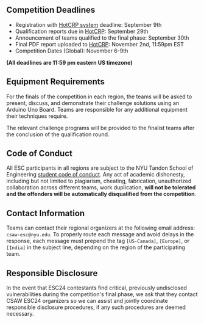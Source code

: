 Competition Deadlines
---------------------

-   Registration with [HotCRP system](https://hotcrp.engineering.nyu.edu/)  deadline: September 9th
-   Qualification reports due in [HotCRP](https://hotcrp.engineering.nyu.edu/):  September 29th
-   Announcement of teams qualified to the final phase: September 30th
-   Final PDF report uploaded to [HotCRP](https://hotcrp.engineering.nyu.edu/): November 2nd, 11:59pm EST
-   Competition Dates (Global): November 6-9th

**(All deadlines are 11:59 pm eastern US timezone)**

Equipment Requirements
----------------------

For the finals of the competition in each region, the teams will be asked to present, discuss, and demonstrate their challenge solutions using an Arduino Uno Board. Teams are responsible for any additional equipment their techniques require.

The relevant challenge programs will be provided to the finalist teams after the conclusion of the qualification round.


Code of Conduct
---------------

All ESC participants in all regions are subject to the NYU Tandon School of Engineering [student code of conduct](http://engineering.nyu.edu/life/student-affairs/code-of-conduct). Any act of academic dishonesty, including but not limited to plagiarism, cheating, fabrication, unauthorized collaboration across different teams, work duplication, **will not be tolerated and the offenders will be automatically disqualified from the competition**.


Contact Information
-------------------

Teams can contact their regional organizers at the following email address: `csaw-esc@nyu.edu`. To properly route each message and avoid delays in the response, each message must prepend the tag `[US-Canada]`, `[Europe]`, or `[India]` in the subject line, depending on the region of the participating team.


Responsible Disclosure
----------------------

In the event that ESC24 contestants find critical, previously undisclosed vulnerabilities during the competition's final phase, we ask that they contact CSAW ESC24 organizers so we can assist and jointly coordinate responsible disclosure procedures, if any such procedures are deemed necessary.

